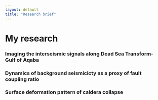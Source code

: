 ```yaml
---
layout: default
title: "Research brief"
---
```


# My research

### Imaging the interseismic signals along Dead Sea Transform-Gulf of Aqaba

### Dynamics of background seismicicty as a proxy of fault coupling ratio

### Surface deformation pattern of caldera collapse

